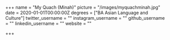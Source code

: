 +++
name = "My Quach (Minah)"
picture = "/images/myquachminah.jpg"
date = 2020-01-01T00:00:00Z
degrees = ["BA Asian Language and Culture"]
twitter_username = ""
instagram_username = ""
github_username = ""
linkedin_username = ""
website = ""

+++
